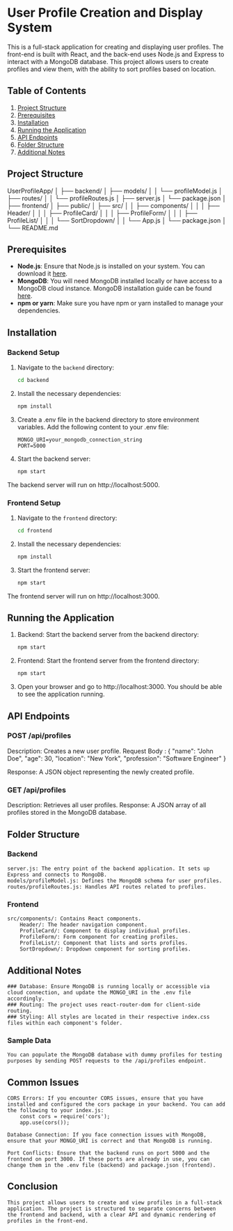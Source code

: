 # User Profile Creation and Display System

This is a full-stack application for creating and displaying user profiles. The front-end is built with React, and the back-end uses Node.js and Express to interact with a MongoDB database. This project allows users to create profiles and view them, with the ability to sort profiles based on location.

## Table of Contents
1. [Project Structure](#project-structure)
2. [Prerequisites](#prerequisites)
3. [Installation](#installation)
4. [Running the Application](#running-the-application)
5. [API Endpoints](#api-endpoints)
6. [Folder Structure](#folder-structure)
7. [Additional Notes](#additional-notes)

## Project Structure
UserProfileApp/
│
├── backend/
│ ├── models/
│ │ └── profileModel.js
│ ├── routes/
│ │ └── profileRoutes.js
│ ├── server.js
│ └── package.json
│
├── frontend/
│ ├── public/
│ ├── src/
│ │ ├── components/
│ │ │ ├── Header/
│ │ │ ├── ProfileCard/
│ │ │ ├── ProfileForm/
│ │ │ ├── ProfileList/
│ │ │ └── SortDropdown/
│ │ └── App.js
│ └── package.json
│
└── README.md

## Prerequisites

- **Node.js**: Ensure that Node.js is installed on your system. You can download it [here](https://nodejs.org/).
- **MongoDB**: You will need MongoDB installed locally or have access to a MongoDB cloud instance. MongoDB installation guide can be found [here](https://docs.mongodb.com/manual/installation/).
- **npm or yarn**: Make sure you have npm or yarn installed to manage your dependencies.

## Installation

### Backend Setup

1. Navigate to the `backend` directory:
   ```bash
   cd backend

2. Install the necessary dependencies:
   ```bash
   npm install

3. Create a .env file in the backend directory to store environment variables. Add the following content  to your .env file:
   ```env
   MONGO_URI=your_mongodb_connection_string
   PORT=5000

4. Start the backend server:
   ```bash
   npm start

The backend server will run on http://localhost:5000.

### Frontend Setup

1. Navigate to the `frontend` directory:
   ```bash
   cd frontend

2. Install the necessary dependencies:
   ```bash
   npm install

3. Start the frontend server:
   ```bash
   npm start

The frontend server will run on http://localhost:3000.

## Running the Application

1. Backend: Start the backend server from the backend directory:
   ```bash
   npm start

2. Frontend: Start the frontend server from the frontend directory:
   ```bash
   npm start

3. Open your browser and go to http://localhost:3000. You should be able to see the application running.

## API Endpoints

### POST /api/profiles

Description: Creates a new user profile.
Request Body :
    {
    "name": "John Doe",
    "age": 30,
    "location": "New York",
    "profession": "Software Engineer"
    }

Response: A JSON object representing the newly created profile.

### GET /api/profiles

Description: Retrieves all user profiles.
Response: A JSON array of all profiles stored in the MongoDB database.

## Folder Structure
### Backend
    server.js: The entry point of the backend application. It sets up Express and connects to MongoDB.
    models/profileModel.js: Defines the MongoDB schema for user profiles.
    routes/profileRoutes.js: Handles API routes related to profiles.
### Frontend
    src/components/: Contains React components.
        Header/: The header navigation component.
        ProfileCard/: Component to display individual profiles.
        ProfileForm/: Form component for creating profiles.
        ProfileList/: Component that lists and sorts profiles.
        SortDropdown/: Dropdown component for sorting profiles.

## Additional Notes
    ### Database: Ensure MongoDB is running locally or accessible via cloud connection, and update the MONGO_URI in the .env file accordingly.
    ### Routing: The project uses react-router-dom for client-side routing.
    ### Styling: All styles are located in their respective index.css files within each component's folder.
### Sample Data
    You can populate the MongoDB database with dummy profiles for testing purposes by sending POST requests to the /api/profiles endpoint.

## Common Issues
    CORS Errors: If you encounter CORS issues, ensure that you have installed and configured the cors package in your backend. You can add the following to your index.js:
        const cors = require('cors');
        app.use(cors());

    Database Connection: If you face connection issues with MongoDB, ensure that your MONGO_URI is correct and that MongoDB is running.

    Port Conflicts: Ensure that the backend runs on port 5000 and the frontend on port 3000. If these ports are already in use, you can change them in the .env file (backend) and package.json (frontend).

## Conclusion
    This project allows users to create and view profiles in a full-stack application. The project is structured to separate concerns between the frontend and backend, with a clear API and dynamic rendering of profiles in the front-end.